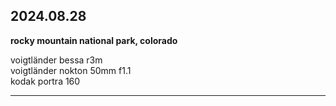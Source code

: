 ## 2024.08.28
**rocky mountain national park, colorado**

voigtländer bessa r3m <br>
voigtländer nokton 50mm f1.1 <br>
kodak portra 160<br>

---
